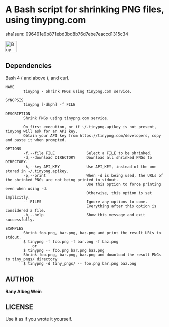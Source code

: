 A Bash script for shrinking PNG files, using tinypng.com
===================

sha1sum: 096491e9b871ebd3bd8b76d7ebe7eaccd1315c34

<a href='https://ko-fi.com/E1E0B4X4' target='_blank'><img height='36' style='border:0px;height:36px;' src='https://az743702.vo.msecnd.net/cdn/kofi1.png?v=0' border='0' alt='Buy Me a Coffee at ko-fi.com' /></a>

Dependencies
------------
Bash 4 ( and above ), and curl.

```
NAME
        tinypng - Shrink PNGs using tinypng.com service.

SYNOPSIS
        tinypng [-dkph] -f FILE

DESCRIPTION
        Shrink PNGs using tinypng.com service.
        
        On first execution, or if ~/.tinypng.apikey is not present, tinypng will ask for an API key.
        Obtain your API key from https://tinypng.com/developers, copy and paste it when prompted.

OPTIONS
        -f,--file FILE              Select a FILE to be shrinked.
        -d,--download DIRECTORY     Download all shrinked PNGs to DIRECTORY.
        -k,--key API_KEY            Use API_KEY, instead of the one stored in ~/.tinypng.apikey.
        -p,--print                  When -d is being used, the URLs of the shrinked PNGs are not being printed to stdout.
                                    Use this option to force printing even when using -d.
                                    Otherwise, this option is set implicitly.
        -- FILES                    Ignore any options to come.
                                    Everything after this option is considered a file.
        -h,--help                   Show this message and exit successfully.
            
EXAMPLES
        Shrink foo.png, bar.png, baz.png and print the result URLs to stdout.
        $ tinypng -f foo.png -f bar.png -f baz.png
            or
        $ tinypng -- foo.png bar.png baz.png
        Shrink foo.png, bar.png, baz.png and download the result PNGs to tiny_pngs/ directory
        $ tinypng -d tiny_pngs/ -- foo.png bar.png baz.png
```

AUTHOR
-------

**Rany Albeg Wein**


LICENSE
--------
Use it as if you wrote it yourself.
